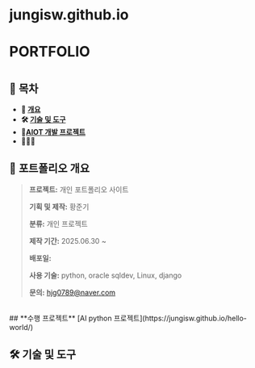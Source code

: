 # jungisw.github.io
# **PORTFOLIO**
# 

## **📗 목차**

<b>

- 📝 [개요](#-포트폴리오-개요)
- 🛠 [기술 및 도구](#-기술-및-도구)
- 🔗[AIOT 개발 프로젝트](#-AIOT-개발-프로젝트)
- 👨🏻‍💻 

</b>

## **📝 포트폴리오 개요**



> **프로젝트:** 개인 포트폴리오 사이트
>
> **기획 및 제작:** 황준기
>
> **분류:** 개인 프로젝트
>
> **제작 기간:** 2025.06.30 ~
>
> **배포일:** 
>
>
> **사용 기술:** python, oracle sqldev, Linux, django
>
> **문의:** hjg0789@naver.com

<br />
## **수행 프로젝트**
[AI python 프로젝트](https://jungisw.github.io/hello-world/)

<br />

## **🛠 기술 및 도구**



<br />





